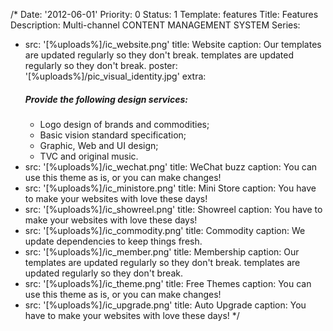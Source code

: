 /*
Date: '2012-06-01'
Priority: 0
Status: 1
Template: features
Title: Features
Description: Multi-channel CONTENT MANAGEMENT SYSTEM
Series:
- src: '[%uploads%]/ic_website.png'
  title: Website
  caption: Our templates are updated regularly so they don't break. templates are updated regularly so they don't break.
  poster: '[%uploads%]/pic_visual_identity.jpg'
  extra: <h5>Provide the following design services:</h5><ul><li>Logo design of brands and commodities;</li><li>Basic vision standard specification;</li><li>Graphic, Web and UI design;</li><li>TVC and original music.</li></ul>
- src: '[%uploads%]/ic_wechat.png'
  title: WeChat buzz
  caption: You can use this theme as is, or you can make changes!
- src: '[%uploads%]/ic_ministore.png'
  title: Mini Store
  caption: You have to make your websites with love these days!
- src: '[%uploads%]/ic_showreel.png'
  title: Showreel
  caption: You have to make your websites with love these days!
- src: '[%uploads%]/ic_commodity.png'
  title: Commodity
  caption: We update dependencies to keep things fresh.
- src: '[%uploads%]/ic_member.png'
  title: Membership
  caption: Our templates are updated regularly so they don't break. templates are updated regularly so they don't break.
- src: '[%uploads%]/ic_theme.png'
  title: Free Themes
  caption: You can use this theme as is, or you can make changes!
- src: '[%uploads%]/ic_upgrade.png'
  title: Auto Upgrade
  caption: You have to make your websites with love these days!
*/